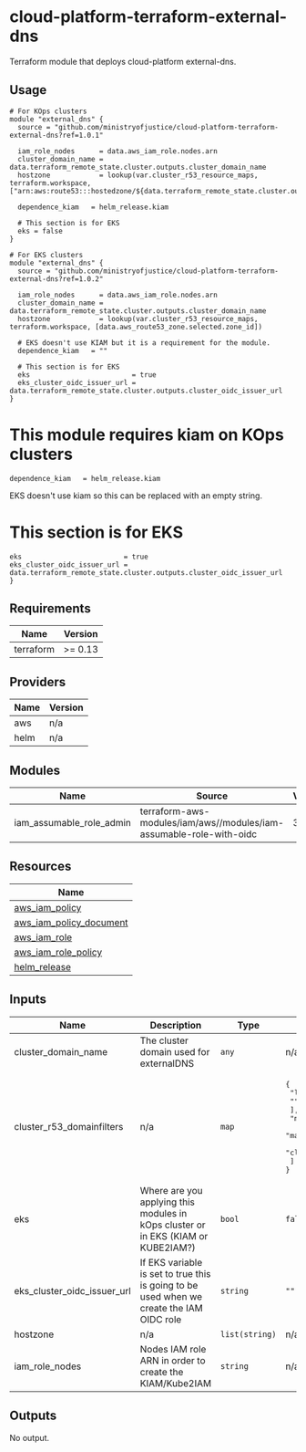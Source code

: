 # cloud-platform-terraform-external-dns

Terraform module that deploys cloud-platform external-dns.

## Usage

```hcl
# For KOps clusters
module "external_dns" {
  source = "github.com/ministryofjustice/cloud-platform-terraform-external-dns?ref=1.0.1"

  iam_role_nodes      = data.aws_iam_role.nodes.arn
  cluster_domain_name = data.terraform_remote_state.cluster.outputs.cluster_domain_name
  hostzone            = lookup(var.cluster_r53_resource_maps, terraform.workspace, ["arn:aws:route53:::hostedzone/${data.terraform_remote_state.cluster.outputs.hosted_zone_id}"])

  dependence_kiam   = helm_release.kiam

  # This section is for EKS
  eks = false
}

# For EKS clusters
module "external_dns" {
  source = "github.com/ministryofjustice/cloud-platform-terraform-external-dns?ref=1.0.2"

  iam_role_nodes      = data.aws_iam_role.nodes.arn
  cluster_domain_name = data.terraform_remote_state.cluster.outputs.cluster_domain_name
  hostzone            = lookup(var.cluster_r53_resource_maps, terraform.workspace, [data.aws_route53_zone.selected.zone_id])

  # EKS doesn't use KIAM but it is a requirement for the module.
  dependence_kiam   = ""

  # This section is for EKS
  eks                         = true
  eks_cluster_oidc_issuer_url = data.terraform_remote_state.cluster.outputs.cluster_oidc_issuer_url
}
```

  # This module requires kiam on KOps clusters
  ```hcl
  dependence_kiam   = helm_release.kiam
  ```

  EKS doesn't use kiam so this can be replaced with an empty string.

  # This section is for EKS
  ```hcl
  eks                         = true
  eks_cluster_oidc_issuer_url = data.terraform_remote_state.cluster.outputs.cluster_oidc_issuer_url
}
  ```

<!--- BEGIN_TF_DOCS --->
## Requirements

| Name | Version |
|------|---------|
| terraform | >= 0.13 |

## Providers

| Name | Version |
|------|---------|
| aws | n/a |
| helm | n/a |

## Modules

| Name | Source | Version |
|------|--------|---------|
| iam_assumable_role_admin | terraform-aws-modules/iam/aws//modules/iam-assumable-role-with-oidc | 3.13.0 |

## Resources

| Name |
|------|
| [aws_iam_policy](https://registry.terraform.io/providers/hashicorp/aws/latest/docs/resources/iam_policy) |
| [aws_iam_policy_document](https://registry.terraform.io/providers/hashicorp/aws/latest/docs/data-sources/iam_policy_document) |
| [aws_iam_role](https://registry.terraform.io/providers/hashicorp/aws/latest/docs/resources/iam_role) |
| [aws_iam_role_policy](https://registry.terraform.io/providers/hashicorp/aws/latest/docs/resources/iam_role_policy) |
| [helm_release](https://registry.terraform.io/providers/hashicorp/helm/latest/docs/resources/release) |

## Inputs

| Name | Description | Type | Default | Required |
|------|-------------|------|---------|:--------:|
| cluster\_domain\_name | The cluster domain used for externalDNS | `any` | n/a | yes |
| cluster\_r53\_domainfilters | n/a | `map` | <pre>{<br>  "live-1": [<br>    ""<br>  ],<br>  "manager": [<br>    "manager.cloud-platform.service.justice.gov.uk.",<br>    "cloud-platform.service.justice.gov.uk."<br>  ]<br>}</pre> | no |
| eks | Where are you applying this modules in kOps cluster or in EKS (KIAM or KUBE2IAM?) | `bool` | `false` | no |
| eks\_cluster\_oidc\_issuer\_url | If EKS variable is set to true this is going to be used when we create the IAM OIDC role | `string` | `""` | no |
| hostzone | n/a | `list(string)` | n/a | yes |
| iam\_role\_nodes | Nodes IAM role ARN in order to create the KIAM/Kube2IAM | `string` | n/a | yes |

## Outputs

No output.

<!--- END_TF_DOCS --->


